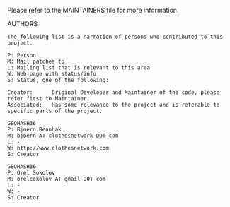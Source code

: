 Please refer to the MAINTAINERS file for more information.

AUTHORS

    The following list is a narration of persons who contributed to this project.

    P: Person
    M: Mail patches to
    L: Mailing list that is relevant to this area
    W: Web-page with status/info
    S: Status, one of the following: 

    Creator:      Original Developer and Maintainer of the code, please refer first to Maintainer.
    Associated:   Has some relevance to the project and is referable to specific parts of the project.

    GEOHASH36
    P: Bjoern Rennhak
    M: bjoern AT clothesnetwork DOT com
    L: -
    W: http://www.clothesnetwork.com
    S: Creator

    GEOHASH36
    P: Orel Sokolov
    M: orelcokolov AT gmail DOT com
    L: -
    W: -
    S: Creator

